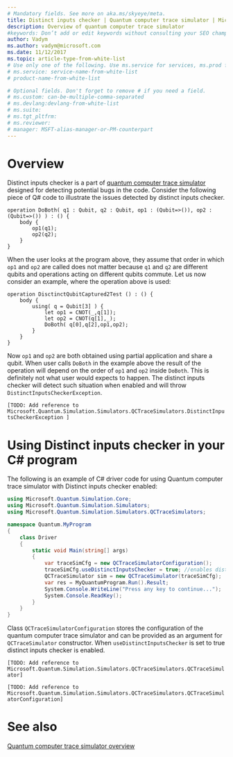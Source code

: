 ```yaml
---
# Mandatory fields. See more on aka.ms/skyeye/meta.
title: Distinct inputs checker | Quantum computer trace simulator | Microsoft Docs 
description: Overview of quantum computer trace simulator 
#keywords: Don’t add or edit keywords without consulting your SEO champ. 
author: Vadym 
ms.author: vadym@microsoft.com 
ms.date: 11/12/2017 
ms.topic: article-type-from-white-list 
# Use only one of the following. Use ms.service for services, ms.prod for on-prem. Remove the # before the relevant field. 
# ms.service: service-name-from-white-list
# product-name-from-white-list

# Optional fields. Don't forget to remove # if you need a field.
# ms.custom: can-be-multiple-comma-separated
# ms.devlang:devlang-from-white-list
# ms.suite: 
# ms.tgt_pltfrm:
# ms.reviewer:
# manager: MSFT-alias-manager-or-PM-counterpart
---
```


# Overview 
Distinct inputs checker is a part of [quantum computer trace
simulator](quantum-computer-trace-simulator-1.md) designed for detecting
potential bugs in the code. Consider the following piece of Q# code to
illustrate the issues detected by distinct inputs checker.

```qsharp
operation DoBoth( q1 : Qubit, q2 : Qubit, op1 : (Qubit=>()), op2 : (Qubit=>()) ) : () {
    body {
        op1(q1);
        op2(q2);
    }
}
```

When the user looks at the program above, they assume that order in which `op1`
and `op2` are called does not matter because `q1` and `q2` are different qubits
and operations acting on different qubits commute. Let us now consider an
example, where the operation above is used: 

```qsharp
operation DisctinctQubitCaptured2Test () : () {
    body {
        using( q = Qubit[3] ) {
            let op1 = CNOT(_,q[1]);
            let op2 = CNOT(q[1],_);
            DoBoth( q[0],q[2],op1,op2);
        }
    }
}
```

Now `op1` and `op2` are both obtained using partial application and share a
qubit. When user calls `DoBoth` in the example above the result of the operation
will depend on the order of `op1` and `op2` inside `DoBoth`. This is definitely
not what user would expects to happen. The distinct inputs checker will detect
such situation when enabled and will throw `DistinctInputsCheckerException`. 

`[TODO: Add reference to
Microsoft.Quantum.Simulation.Simulators.QCTraceSimulators.DistinctInputsCheckerException
]`

# Using Distinct inputs checker in your C# program

The following is an example of C# driver code for using Quantum computer trace
simulator with Distinct inputs checker enabled: 

```csharp
using Microsoft.Quantum.Simulation.Core;
using Microsoft.Quantum.Simulation.Simulators;
using Microsoft.Quantum.Simulation.Simulators.QCTraceSimulators;

namespace Quantum.MyProgram
{
    class Driver
    {
        static void Main(string[] args)
        {
            var traceSimCfg = new QCTraceSimulatorConfiguration();
            traceSimCfg.useDistinctInputsChecker = true; //enables distinct inputs checker
            QCTraceSimulator sim = new QCTraceSimulator(traceSimCfg);
            var res = MyQuantumProgram.Run().Result;
            System.Console.WriteLine("Press any key to continue...");
            System.Console.ReadKey();
        }
    }
}
```

Class `QCTraceSimulatorConfiguration` stores the configuration of the quantum
computer trace simulator and can be provided as an argument for
`QCTraceSimulator` constructor. When `useDistinctInputsChecker` is set to true
distinct inputs checker is enabled.

`[TODO: Add reference to
Microsoft.Quantum.Simulation.Simulators.QCTraceSimulators.QCTraceSimulator]`

`[TODO: Add reference to
Microsoft.Quantum.Simulation.Simulators.QCTraceSimulators.QCTraceSimulatorConfiguration]`

# See also
[Quantum computer trace simulator
overview](quantum-computer-trace-simulator-1.md)